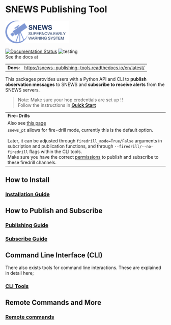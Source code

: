 # SNEWS Publishing Tool
<img src="docs/custom_logo.png" alt="snews_logo" width="200"/> 

[![Documentation Status](https://readthedocs.org/projects/snews-publishing-tools/badge/?version=latest)](https://snews-publishing-tools.readthedocs.io/en/latest/?badge=latest)
![testing](https://github.com/SNEWS2/SNEWS_Publishing_Tools/actions/workflows/ubuntu20-py39.yml/badge.svg)
<br>See the docs at

|              |        |
| ------------ | ------ |
| **Docs:**    | https://snews-publishing-tools.readthedocs.io/en/latest/  |

This packages provides users with a Python API and CLI to **publish observation messages** to SNEWS and **subscribe to receive alerts** from the SNEWS servers.

> Note: Make sure your hop credentials are set up !!<br>
> Follow the instructions in [**Quick Start**](https://snews-publishing-tools.readthedocs.io/en/latest/user/quickstart.html)


|                                                                                                                                                                                                                                                                                                                                                                                                                       |
|-----------------------------------------------------------------------------------------------------------------------------------------------------------------------------------------------------------------------------------------------------------------------------------------------------------------------------------------------------------------------------------------------------------------------| 
| **Fire-Drills**                                                                                                                                                                                                                                                                                                                                                                                                       |
| Also see [this page](https://snews-publishing-tools.readthedocs.io/en/latest/user/firedrills.html)                                                                                                                                                                                                                                                                                                                    |                                                                                                                                                                                                                                                                                                                                                                                            |                                                                                                                                                                                                                                                                                                                                                                                            |
| `snews_pt` allows for fire-drill mode, currently this is the default option. <br/><br/> Later, it can be adjusted through `firedrill_mode=True/False` arguments in subcription and publication functions, and through `--firedrill/--no-firedrill` flags within the CLI tools. <br/>Make sure you have the correct [permissions](https://my.hop.scimma.org/hopauth/) to publish and subscribe to these firedrill channels. |

## How to Install

### [Installation Guide](https://snews-publishing-tools.readthedocs.io/en/latest/user/installation.html)

[//]: # (- #### From source <br>)

[//]: # (  First you need to clone this repo. In your terminal run the following:)

[//]: # ()
[//]: # (  ```bash )

[//]: # (  git clone https://github.com/SNEWS2/SNEWS_Publishing_Tools.git)

[//]: # (  ```)

[//]: # (  Once cloned, install the package using pip &#40;make sure you're in the cloned dir&#41;)

[//]: # (  ```bash)

[//]: # (  pip install .)

[//]: # (  ```)

[//]: # ()
[//]: # (- #### From PyPi <br>)

[//]: # (  ```bash)

[//]: # (  pip install -U snews-pt)

[//]: # (  ```)

## How to Publish and Subscribe

### [Publishing Guide](https://snews-publishing-tools.readthedocs.io/en/latest/user/publishing_protocols.html)
### [Subscribe Guide](https://snews-publishing-tools.readthedocs.io/en/latest/user/subscribing.html)


## Command Line Interface (CLI)
There also exists tools for command line interactions. These are explained in detail here;
### [CLI Tools](https://snews-publishing-tools.readthedocs.io/en/latest/user/command_line_interface.html)

## Remote Commands and More

### [Remote commands](https://snews-publishing-tools.readthedocs.io/en/latest/user/remote_commands.html)


[//]: # (There also exists tools for command line interactions. These are explained in detail [here]&#40;docs/cli_docs.md&#41;)

[//]: # (### Extension for follow-up plugins &#40;only with CLI for now&#41;)

[//]: # (`snews_pt subscribe` also allows for other scripts to be plugged in and act on alerts. The *CLI* command `snews_pt subscribe` takes the custom made script via `--plugin` &#40;`-p`&#41; option.)

[//]: # ()
[//]: # (```bash )

[//]: # (user/home$: snews_pt subscribe -p ./auxiliary/custom_script.py)

[//]: # (```)

[//]: # ()
[//]: # (`snews_pt subscribe` saves the alert messages to a local JSON file with the date stamp of the received time. When a custom plugin is provided, as soon as an alert is received and JSON is created, the name of this unique-JSON file is passed to the script and executed.)

[//]: # ()
[//]: # (Therefore, all custom-made scripts should contain the following two lines;)

[//]: # ()
[//]: # (```python)

[//]: # (# in "custom_made_script.py")

[//]: # (import sys, json)

[//]: # (data = json.load&#40;open&#40;sys.argv[1]&#41;&#41;)

[//]: # (```)

[//]: # (and do the follow-up work using the `data` dictionary as the alert message. See [this dummy example]https://github.com/SNEWS2/SNEWS_Publishing_Tools/blob/main/snews_pt/test/random_plugin.py&#41; which )

[//]: # (only brags about itself and displays you the content of the alert message.)

[//]: # ()
